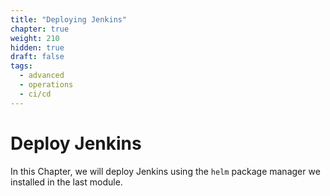 ```yaml
---
title: "Deploying Jenkins"
chapter: true
weight: 210
hidden: true
draft: false
tags:
  - advanced
  - operations
  - ci/cd
---
```


# Deploy Jenkins

In this Chapter, we will deploy Jenkins using the `helm` package manager we
installed in the last module.
